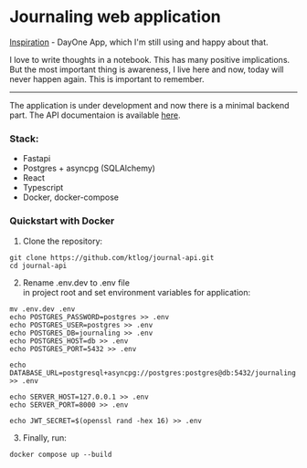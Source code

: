 # Journaling web application

[Inspiration](https://dayoneapp.com) - DayOne App, which I'm still using and happy about that.

I love to write thoughts in a notebook. This has many positive implications. 
But the most important thing is awareness, I live here and now, today will never happen again. 
This is important to remember.

---

The application is under development and now there is a minimal backend part.
The API documentaion is available [here](https://dayjournal.ru/docs).

### Stack:
- Fastapi
- Postgres + asyncpg (SQLAlchemy)
- React
- Typescript
- Docker, docker-compose

### Quickstart with Docker
1. Clone the repository:

```
git clone https://github.com/ktlog/journal-api.git
cd journal-api

```

2. Rename .env.dev to .env file  
in project root and set environment variables for application:

```
mv .env.dev .env
echo POSTGRES_PASSWORD=postgres >> .env
echo POSTGRES_USER=postgres >> .env
echo POSTGRES_DB=journaling >> .env
echo POSTGRES_HOST=db >> .env
echo POSTGRES_PORT=5432 >> .env

echo DATABASE_URL=postgresql+asyncpg://postgres:postgres@db:5432/journaling  >> .env

echo SERVER_HOST=127.0.0.1 >> .env
echo SERVER_PORT=8000 >> .env

echo JWT_SECRET=$(openssl rand -hex 16) >> .env
```

3. Finally, run:

```
docker compose up --build
```
